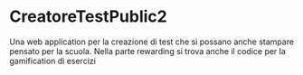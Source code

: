 # CreatoreTestPublic2
 Una web application per la creazione di test che si possano anche stampare pensato per la scuola. Nella parte rewarding si trova anche il codice per la gamification di esercizi
